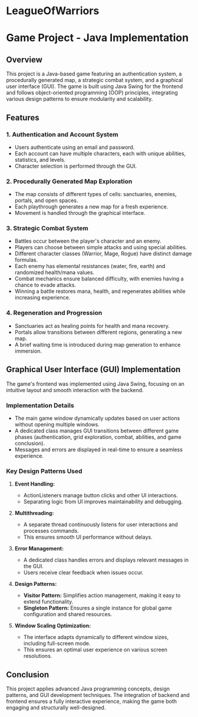 # LeagueOfWarriors

# Game Project - Java Implementation

## Overview
This project is a Java-based game featuring an authentication system, a procedurally generated map, a strategic combat system, and a graphical user interface (GUI). The game is built using Java Swing for the frontend and follows object-oriented programming (OOP) principles, integrating various design patterns to ensure modularity and scalability.

## Features

### 1. Authentication and Account System
- Users authenticate using an email and password.
- Each account can have multiple characters, each with unique abilities, statistics, and levels.
- Character selection is performed through the GUI.

### 2. Procedurally Generated Map Exploration
- The map consists of different types of cells: sanctuaries, enemies, portals, and open spaces.
- Each playthrough generates a new map for a fresh experience.
- Movement is handled through the graphical interface.

### 3. Strategic Combat System
- Battles occur between the player's character and an enemy.
- Players can choose between simple attacks and using special abilities.
- Different character classes (Warrior, Mage, Rogue) have distinct damage formulas.
- Each enemy has elemental resistances (water, fire, earth) and randomized health/mana values.
- Combat mechanics ensure balanced difficulty, with enemies having a chance to evade attacks.
- Winning a battle restores mana, health, and regenerates abilities while increasing experience.

### 4. Regeneration and Progression
- Sanctuaries act as healing points for health and mana recovery.
- Portals allow transitions between different regions, generating a new map.
- A brief waiting time is introduced during map generation to enhance immersion.

## Graphical User Interface (GUI) Implementation
The game's frontend was implemented using Java Swing, focusing on an intuitive layout and smooth interaction with the backend.

### Implementation Details
- The main game window dynamically updates based on user actions without opening multiple windows.
- A dedicated class manages GUI transitions between different game phases (authentication, grid exploration, combat, abilities, and game conclusion).
- Messages and errors are displayed in real-time to ensure a seamless experience.

### Key Design Patterns Used
1. **Event Handling:**
   - ActionListeners manage button clicks and other UI interactions.
   - Separating logic from UI improves maintainability and debugging.

2. **Multithreading:**
   - A separate thread continuously listens for user interactions and processes commands.
   - This ensures smooth UI performance without delays.

3. **Error Management:**
   - A dedicated class handles errors and displays relevant messages in the GUI.
   - Users receive clear feedback when issues occur.

4. **Design Patterns:**
   - **Visitor Pattern:** Simplifies action management, making it easy to extend functionality.
   - **Singleton Pattern:** Ensures a single instance for global game configuration and shared resources.

5. **Window Scaling Optimization:**
   - The interface adapts dynamically to different window sizes, including full-screen mode.
   - This ensures an optimal user experience on various screen resolutions.

## Conclusion
This project applies advanced Java programming concepts, design patterns, and GUI development techniques. The integration of backend and frontend ensures a fully interactive experience, making the game both engaging and structurally well-designed.
